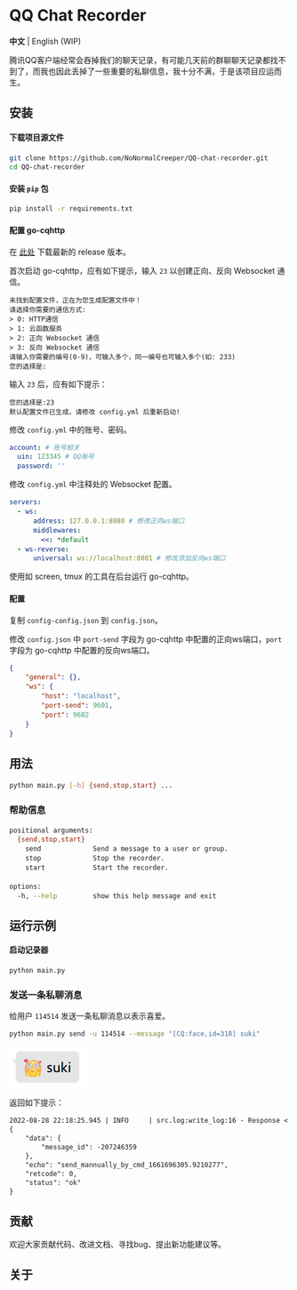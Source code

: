 # QQ Chat Recorder

**中文** | English (WIP)

腾讯QQ客户端经常会吞掉我们的聊天记录，有可能几天前的群聊聊天记录都找不到了，而我也因此丢掉了一些重要的私聊信息，我十分不满，于是该项目应运而生。

## 安装

#### 下载项目源文件

```bash
git clone https://github.com/NoNormalCreeper/QQ-chat-recorder.git
cd QQ-chat-recorder
```

#### 安装 `pip` 包

```bash
pip install -r requirements.txt
```

#### 配置 go-cqhttp

在 [此处](https://github.com/Mrs4s/go-cqhttp/releases/) 下载最新的 release 版本。

首次启动 go-cqhttp，应有如下提示，输入 `23` 以创建正向、反向 Websocket 通信。

```plaintext
未找到配置文件，正在为您生成配置文件中！
请选择你需要的通信方式:
> 0: HTTP通信
> 1: 云函数服务
> 2: 正向 Websocket 通信
> 3: 反向 Websocket 通信
请输入你需要的编号(0-9)，可输入多个，同一编号也可输入多个(如: 233)
您的选择是:
```

输入 `23` 后，应有如下提示：

```plaintext
您的选择是:23
默认配置文件已生成，请修改 config.yml 后重新启动!
```

修改 `config.yml` 中的账号、密码。

```yml
account: # 账号相关
  uin: 123345 # QQ账号
  password: ''
```

修改 `config.yml` 中注释处的 Websocket 配置。

```yml
servers:
  - ws:
      address: 127.0.0.1:8080 # 修改正向ws端口
      middlewares:
        <<: *default
  - ws-reverse:
      universal: ws://localhost:8081 # 修改添加反向ws端口
```

使用如 screen, tmux 的工具在后台运行 go-cqhttp。

#### 配置

复制 `config-config.json` 到 `config.json`。

修改 `config.json` 中 `port-send` 字段为 go-cqhttp 中配置的正向ws端口，`port` 字段为 go-cqhttp 中配置的反向ws端口。

```json
{
    "general": {},
    "ws": {
        "host": "localhost",
        "port-send": 9601,
        "port": 9602
    }
}
```

## 用法

```bash
python main.py [-h] {send,stop,start} ...
```

### 帮助信息

```bash
positional arguments:
  {send,stop,start}
    send             Send a message to a user or group.
    stop             Stop the recorder.
    start            Start the recorder.

options:
  -h, --help         show this help message and exit
```

## 运行示例

#### 启动记录器

```bash
python main.py
```

### 发送一条私聊消息

给用户 `114514` 发送一条私聊消息以表示喜爱。

```bash
python main.py send -u 114514 --message "[CQ:face,id=318] suki"
```

![发送效果](image/README/suki_to_114514.png)

返回如下提示：

```plaintext
2022-08-28 22:18:25.945 | INFO     | src.log:write_log:16 - Response < 
{
    "data": {
        "message_id": -207246359
    },
    "echo": "send_mannually_by_cmd_1661696305.9210277",
    "retcode": 0,
    "status": "ok"
}
```

## 贡献

欢迎大家贡献代码、改进文档、寻找bug、提出新功能建议等。

## 关于
